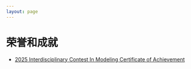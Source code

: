 ```yaml
---
layout: page
---
```


# 荣誉和成就

* [2025 Interdisciplinary Contest In Modeling Certificate of Achievement](/docs/2519241.pdf)

